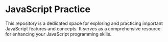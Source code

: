 # JavaScript Practice

This repository is a dedicated space for exploring and practicing important JavaScript features and concepts. It serves as a comprehensive resource for enhancing your JavaScript programming skills.
